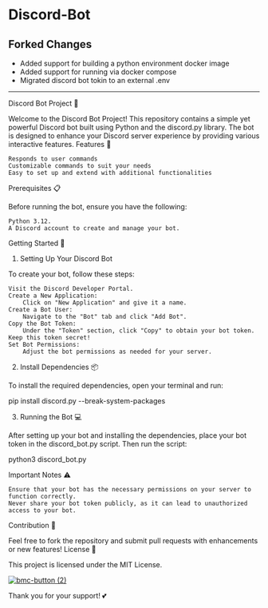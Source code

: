 # Discord-Bot

## Forked Changes
- Added support for building a python environment docker image
- Added support for running via docker compose 
- Migrated discord bot tokin to an external .env 
---
Discord Bot Project 🤖

Welcome to the Discord Bot Project! This repository contains a simple yet powerful Discord bot built using Python and the discord.py library. The bot is designed to enhance your Discord server experience by providing various interactive features.
Features 🌟

    Responds to user commands
    Customizable commands to suit your needs
    Easy to set up and extend with additional functionalities

Prerequisites 📋

Before running the bot, ensure you have the following:

    Python 3.12.
    A Discord account to create and manage your bot.

Getting Started 🚀
1. Setting Up Your Discord Bot

To create your bot, follow these steps:

    Visit the Discord Developer Portal.
    Create a New Application:
        Click on "New Application" and give it a name.
    Create a Bot User:
        Navigate to the "Bot" tab and click "Add Bot".
    Copy the Bot Token:
        Under the "Token" section, click "Copy" to obtain your bot token. Keep this token secret!
    Set Bot Permissions:
        Adjust the bot permissions as needed for your server.

2. Install Dependencies 📦

To install the required dependencies, open your terminal and run:

pip install discord.py --break-system-packages

3. Running the Bot 💻

After setting up your bot and installing the dependencies, place your bot token in the discord_bot.py script. Then run the script:

python3 discord_bot.py

Important Notes ⚠️

    Ensure that your bot has the necessary permissions on your server to function correctly.
    Never share your bot token publicly, as it can lead to unauthorized access to your bot.

Contribution 🤝

Feel free to fork the repository and submit pull requests with enhancements or new features!
License 📄

This project is licensed under the MIT License.

[![bmc-button (2)](https://github.com/user-attachments/assets/8a994d82-5bf8-480e-9e64-728d5aba2e14)](https://ko-fi.com/dionabazi)

Thank you for your support! 💕

